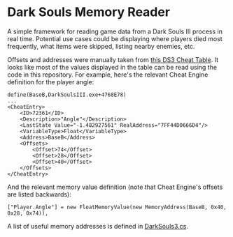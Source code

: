 # Dark Souls Memory Reader
A simple framework for reading game data from a Dark Souls III process in real time. Potential use cases could be displaying where players died most frequently, what items were skipped, listing nearby enemies, etc.

Offsets and addresses were manually taken from [this DS3 Cheat Table](https://github.com/igromanru/Dark-Souls-III-Cheat-Engine-Guide). It looks like most of the values displayed in the table can be read using the code in this repository. For example, here's the relevant Cheat Engine definition for the player angle:
```
define(BaseB,DarkSoulsIII.exe+4768E78)
...
<CheatEntry>
    <ID>72361</ID>
    <Description>"Angle"</Description>
    <LastState Value="-1.482927561" RealAddress="7FF44D0666D4"/>
    <VariableType>Float</VariableType>
    <Address>BaseB</Address>
    <Offsets>
        <Offset>74</Offset>
        <Offset>28</Offset>
        <Offset>40</Offset>
    </Offsets>
</CheatEntry>
```

And the relevant memory value definition (note that Cheat Engine's offsets are listed backwards):
```
["Player.Angle"] = new FloatMemoryValue(new MemoryAddress(BaseB, 0x40, 0x28, 0x74)),
```

A list of useful memory addresses is defined in [DarkSouls3.cs](https://github.com/srogee/DarkSoulsMemoryReader/blob/main/DarkSoulsMemoryReader/Games/DarkSouls3.cs).
